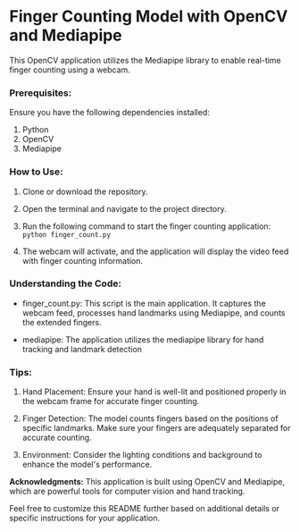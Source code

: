# Finger Counting Model with OpenCV and Mediapipe
This OpenCV application utilizes the Mediapipe library to enable real-time finger counting using a webcam.

### **Prerequisites:**
Ensure you have the following dependencies installed:

1. Python
2. OpenCV
3. Mediapipe

### **How to Use:**
1. Clone or download the repository.

2. Open the terminal and navigate to the project directory.

3. Run the following command to start the finger counting application:
`python finger_count.py`
4. The webcam will activate, and the application will display the video feed with finger counting information.
### **Understanding the Code:**
- finger_count.py: This script is the main application. It captures the webcam feed, processes hand landmarks using Mediapipe, and counts the extended fingers.

- mediapipe: The application utilizes the mediapipe library for hand tracking and landmark detection

### **Tips:**
1. Hand Placement: Ensure your hand is well-lit and positioned properly in the webcam frame for accurate finger counting.

2. Finger Detection: The model counts fingers based on the positions of specific landmarks. Make sure your fingers are adequately separated for accurate counting.

3. Environment: Consider the lighting conditions and background to enhance the model's performance.

**Acknowledgments:**
This application is built using OpenCV and Mediapipe, which are powerful tools for computer vision and hand tracking.

Feel free to customize this README further based on additional details or specific instructions for your application.